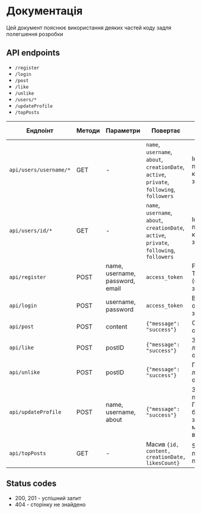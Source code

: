 # Документація
Цей документ пояснює використання деяких частей коду задля полегшення розробки

## API endpoints
- `/register`
- `/login`
- `/post`
- `/like`
- `/unlike`
- `/users/*`
- `/updateProfile`
- `/topPosts`

| Ендпоінт | Методи | Параметри | Повертає | Опис | Необхідна авторизація |
|---|---|---|---|---|---|
| `api/users/username/*` | GET | - | `name`, `username`, `about`, `creationDate`, `active`, `private`, `following`, `followers` | Інформація про користувача з ніком... |&#10004;|
| `api/users/id/*` | GET | - | `name`, `username`, `about`, `creationDate`, `active`, `private`, `following`, `followers` | Інформація про користувача з ID... |&#10004;|
| `api/register` | POST | name, username, password, email | `access_token` | Реєстрація в Трембіті (буде змінено) |\u274c|
| `api/login` | POST | username, password | `access_token` | Вхід в обліковий запис |\u274c|
| `api/post` | POST | content | `{"message": "success"}` | Опублікувати октаву |&#10004;|
| `api/like` | POST | postID | `{"message": "success"}` | Залишити лайк на октаві |&#10004;|
| `api/unlike` | POST | postID | `{"message": "success"}` | Прибрати лайк з октави |&#10004;|
| `api/updateProfile` | POST | name, username, about | `{"message": "success"}` | Змінити дані профілю. Поля, які не будуть змінені теж мають бути відправлені |&#10004;|
| `api/topPosts` | GET | - | Масив `{id, content, creationDate, likesCount}` | 50 популярних постів |&#10004;|

## Status codes
- 200, 201 - успішний запит
- 404 - сторінку не знайдено
